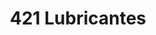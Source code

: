 ---
title: "421 Lubricantes"
url: /ciudad-autonoma-de-buenos-aires/421-lubricantes/
shop: reparación de automóviles
---